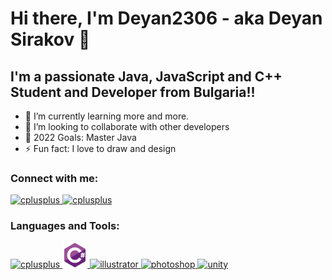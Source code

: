 # Hi there, I'm Deyan2306 - aka Deyan Sirakov 👋 
## I'm a passionate Java, JavaScript and C++ Student and  Developer from Bulgaria!!

- 🌱 I’m currently learning more and more.
- 👯 I’m looking to collaborate with other developers
- 🥅 2022 Goals: Master Java
- ⚡ Fun fact: I love to draw and design

### Connect with me:

<a href="https://softuni.bg/users/profile/show?username=Deyan2306" target="_blank" rel="noreferrer"> <img src="https://upload.wikimedia.org/wikipedia/commons/7/76/Logo_Software_University_%28SoftUni%29_-_blue.png" alt="cplusplus" width="40" height="40"/> </a> <a href="https://www.linkedin.com/in/deyan-sirakov-b6a421237/" target="_blank" rel="noreferrer"> <img src="https://upload.wikimedia.org/wikipedia/commons/thumb/c/ca/LinkedIn_logo_initials.png/768px-LinkedIn_logo_initials.png" alt="cplusplus" width="40" height="40"/> </a>

### Languages and Tools:

<a href="https://www.w3schools.com/cpp/" target="_blank" rel="noreferrer"> <img src="https://user-images.githubusercontent.com/97783740/169690391-a85d125f-9862-4d77-9d87-771eeb66d8da.png" alt="cplusplus" width="40" height="40"/> </a> <a href="https://www.w3schools.com/cs/" target="_blank" rel="noreferrer"> <img src="https://raw.githubusercontent.com/devicons/devicon/master/icons/csharp/csharp-original.svg" alt="csharp" width="40" height="40"/> </a> <a href="https://www.adobe.com/in/products/illustrator.html" target="_blank" rel="noreferrer"> <img src="https://user-images.githubusercontent.com/97783740/169659591-9da2af37-ea67-42b3-bc9a-b22b7a212adb.png" alt="illustrator" width="40" height="40"/> </a> <a href="https://www.photoshop.com/en" target="_blank" rel="noreferrer"> <img src="https://user-images.githubusercontent.com/97783740/169659753-92f75983-e0c5-4487-8bb5-a1a9543a0c57.png" alt="photoshop" width="40" height="40"/> </a> <a href="https://unity.com/" target="_blank" rel="noreferrer"> <img src="https://user-images.githubusercontent.com/97783740/169660212-c37cee25-6f3f-45c0-a278-78dce96b5fd6.png" alt="unity" width="40" height="40"/> </a> 

